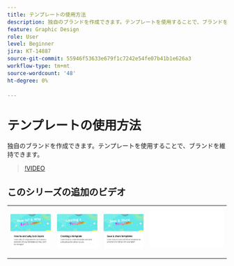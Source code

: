 ```yaml
---
title: テンプレートの使用方法
description: 独自のブランドを作成できます。テンプレートを使用することで、ブランドを維持できます
feature: Graphic Design
role: User
level: Beginner
jira: KT-14887
source-git-commit: 55946f53633e679f1c7242e54fe07b41b1e626a3
workflow-type: tm+mt
source-wordcount: '48'
ht-degree: 0%

---
```


# テンプレートの使用方法

独自のブランドを作成できます。テンプレートを使用することで、ブランドを維持できます。

>[!VIDEO](https://video.tv.adobe.com/v/3427099?quality=12&learn=on&hidetitle=true)

## このシリーズの追加のビデオ

<table style="table-layout:fixed">
<tr>
    <td>
            <a href="lock-layers.md">
                <img alt="レイヤーをロックする方法と理由" src="assets/lock-layers.png" />
            </a>
    </td>
    <td>
         <a href="create-templates.md">
            <img alt="テンプレートの作成" src="assets/create-template.png" />
         </a>
    </td>
    <td>
            <a href="share-templates.md">
                <img alt="テンプレートを保存して共有" src="assets/share-templates.png" />
            </a>
    </td>
    <td>
      <img alt="スペーサー" src="../assets/Whitespacer.png" />
      <div>
      <br>
    </td>
</tr>
</table>